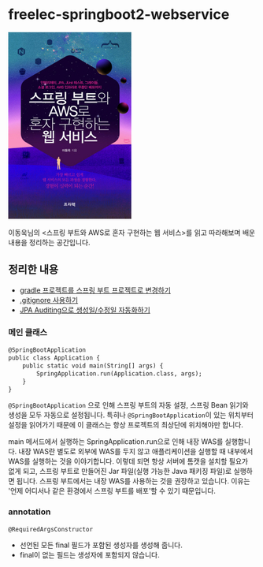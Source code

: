 # freelec-springboot2-webservice

![image.jpg](https://github.com/Conatuseus/TIL/blob/master/images/%EC%9D%B4%EB%8F%99%EC%9A%B1%EB%8B%98%20%EC%B1%85/Springboot.jpg?raw=true)

이동욱님의 <스프링 부트와 AWS로 혼자 구현하는 웹 서비스>를 읽고 따라해보며 배운 내용을 정리하는 공간입니다.

## 정리한 내용

- [gradle 프로젝트를 스프링 부트 프로젝트로 변경하기](https://github.com/Conatuseus/TIL/blob/master/Spring/%EA%B7%B8%EB%A0%88%EC%9D%B4%EB%93%A4%20%ED%94%84%EB%A1%9C%EC%A0%9D%ED%8A%B8%EB%A5%BC%20%EC%8A%A4%ED%94%84%EB%A7%81%20%EB%B6%80%ED%8A%B8%20%ED%94%84%EB%A1%9C%EC%A0%9D%ED%8A%B8%EB%A1%9C%20%EB%B3%80%EA%B2%BD%ED%95%98%EA%B8%B0.md)
- [.gitignore 사용하기](https://github.com/Conatuseus/TIL/blob/master/Git/gitignore.md)
- [JPA Auditing으로 생성일/수정일 자동화하기](https://velog.io/@conatuseus/2019-12-06-2212-%EC%9E%91%EC%84%B1%EB%90%A8-1sk3u75zo9)



### 메인 클래스
~~~ 
@SpringBootApplication
public class Application {
    public static void main(String[] args) {
        SpringApplication.run(Application.class, args);
    }
}
~~~
`@SpringBootApplication` 으로 인해 스프링 부트의 자동 설정, 스프링 Bean 읽기와 생성을 모두 자동으로 설정됩니다.
특히나 `@SpringBootApplication`이 있는 위치부터 설정을 읽어가기 때문에 이 클래스는 항상 프로젝트의 최상단에 위치해야만 합니다.

main 메서드에서 실행하는 SpringApplication.run으로 인해 내장 WAS를 실행합니다.
내장 WAS란 별도로 외부에 WAS를 두지 않고 애플리케이션을 실행할 때 내부에서 WAS를 실행하는 것을 이야기합니다.
이렇데 되면 항상 서버에 톰캣을 설치할 필요가 없게 되고, 스프링 부트로 만들어진 Jar 파일(실행 가능한 Java 패키징 파일)로 실행하면 됩니다.
 스프링 부트에서는 내장 WAS를 사용하는 것을 권장하고 있습니다.
 이유는 '언제 어디서나 같은 환경에서 스프링 부트를 배포'할 수 있기 때문입니다.

### annotation
`@RequiredArgsConstructor`
- 선언된 모든 final 필드가 포함된 생성자를 생성해 줍니다.
- final이 없는 필드는 생성자에 포함되지 않습니다.

